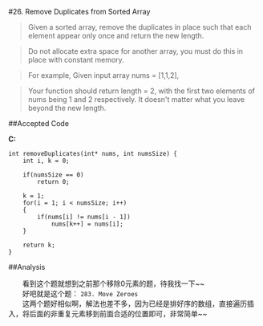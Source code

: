 #26. Remove Duplicates from Sorted Array

>Given a sorted array, remove the duplicates in place such that each element appear only once and return the new length.

>Do not allocate extra space for another array, you must do this in place with constant memory.

>For example,
Given input array nums = [1,1,2],

>Your function should return length = 2, with the first two elements of nums being 1 and 2 respectively. It doesn't matter what you leave beyond the new length.

##Accepted Code

**C:**

	int removeDuplicates(int* nums, int numsSize) {
	    int i, k = 0;
	    
	    if(numsSize == 0)
	        return 0;
	    
	    k = 1;
	    for(i = 1; i < numsSize; i++)
	    {
	        if(nums[i] != nums[i - 1])
	            nums[k++] = nums[i];
	    }
	    
	    return k;
	}

##Analysis

　　看到这个题就想到之前那个移除0元素的题，待我找一下~~  
　　好吧就是这个题： `283. Move Zeroes`  
　　这两个题好相似啊，解法也差不多，因为已经是排好序的数组，直接遍历插入，将后面的非重复元素移到前面合适的位置即可，非常简单~~